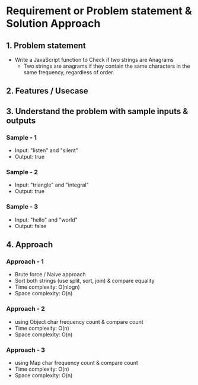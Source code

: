 # Requirement or Problem statement & Solution Approach

## 1. Problem statement

- Write a JavaScript function to Check if two strings are Anagrams
  - Two strings are anagrams if they contain the same characters in the same frequency, regardless of order.

## 2. Features / Usecase

## 3. Understand the problem with sample inputs & outputs

### Sample - 1

- Input: "listen" and "silent"
- Output: true

### Sample - 2

- Input: "triangle" and "integral"
- Output: true

### Sample - 3

- Input: "hello" and "world"
- Output: false

## 4. Approach

### Approach - 1

- Brute force / Naive approach
- Sort both strings (use split, sort, join) & compare equality
- Time complexity: O(nlogn)
- Space complexity: O(n)

### Approach - 2

- using Object char frequency count & compare count
- Time complexity: O(n)
- Space complexity: O(n)

### Approach - 3

- using Map char frequency count & compare count
- Time complexity: O(n)
- Space complexity: O(n)
